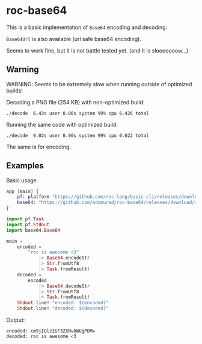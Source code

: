 # roc-base64

This is a basic implementation of `Base64` encoding and decoding.

`Base64Url` is also available (url safe base64 encoding).

Seems to work fine, but it is not battle tested yet. (and it is slooooooow...)

## Warning

WARNING: Seems to be extremely slow when running outside of optimized builds!

Decoding a PNG file (254 KB) with non-optimized build:

```
./decode  6.43s user 0.00s system 99% cpu 6.426 total
```

Running the same code with optimized build:

```
./decode  0.02s user 0.00s system 99% cpu 0.022 total
```

The same is for encoding.

## Examples

Basic usage:

```elixir
app [main] {
    pf: platform "https://github.com/roc-lang/basic-cli/releases/download/0.12.0/cf_TpThUd4e69C7WzHxCbgsagnDmk3xlb_HmEKXTICw.tar.br",
    base64: "https://github.com/adomurad/roc-base64/releases/download/v0.1.0/P5lB0rRS0k8OAwktoE8EKCjpLiC0CRILEuiuaoxVbOo.tar.br",
}

import pf.Task
import pf.Stdout
import base64.Base64

main =
    encoded =
        "roc is awesome <3"
            |> Base64.encodeStr
            |> Str.fromUtf8
            |> Task.fromResult!
    decoded =
        encoded
            |> Base64.decodeStr
            |> Str.fromUtf8
            |> Task.fromResult!
    Stdout.line! "encoded: $(encoded)"
    Stdout.line! "decoded: $(decoded)"
```

Output:

```
encoded: cm9jIGlzIGF3ZXNvbWUgPDM=
decoded: roc is awesome <3
```

